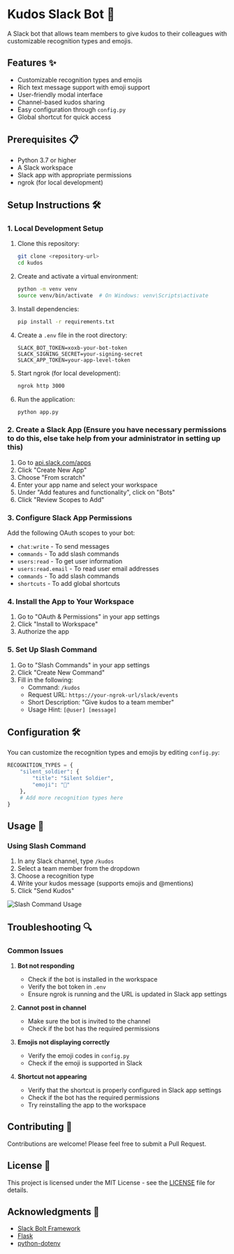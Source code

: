 # Kudos Slack Bot 🎉

A Slack bot that allows team members to give kudos to their colleagues with customizable recognition types and emojis.

## Features ✨

- Customizable recognition types and emojis
- Rich text message support with emoji support
- User-friendly modal interface
- Channel-based kudos sharing
- Easy configuration through `config.py`
- Global shortcut for quick access

## Prerequisites 📋

- Python 3.7 or higher
- A Slack workspace
- Slack app with appropriate permissions
- ngrok (for local development)

## Setup Instructions 🛠️
### 1. Local Development Setup

1. Clone this repository:
   ```bash
   git clone <repository-url>
   cd kudos
   ```

2. Create and activate a virtual environment:
   ```bash
   python -m venv venv
   source venv/bin/activate  # On Windows: venv\Scripts\activate
   ```

3. Install dependencies:
   ```bash
   pip install -r requirements.txt
   ```

4. Create a `.env` file in the root directory:
   ```
   SLACK_BOT_TOKEN=xoxb-your-bot-token
   SLACK_SIGNING_SECRET=your-signing-secret
   SLACK_APP_TOKEN=your-app-level-token
   ```

5. Start ngrok (for local development):
   ```bash
   ngrok http 3000
   ```

6. Run the application:
   ```bash
   python app.py
   ```

### 2. Create a Slack App (Ensure you have necessary permissions to do this, else take help from your administrator in setting up this)

1. Go to [api.slack.com/apps](https://api.slack.com/apps)
2. Click "Create New App"
3. Choose "From scratch"
4. Enter your app name and select your workspace
5. Under "Add features and functionality", click on "Bots"
6. Click "Review Scopes to Add"


### 3. Configure Slack App Permissions

Add the following OAuth scopes to your bot:
- `chat:write` - To send messages
- `commands` - To add slash commands
- `users:read` - To get user information
- `users:read.email` - To read user email addresses
- `commands` - To add slash commands
- `shortcuts` - To add global shortcuts


### 4. Install the App to Your Workspace

1. Go to "OAuth & Permissions" in your app settings
2. Click "Install to Workspace"
3. Authorize the app


### 5. Set Up Slash Command

1. Go to "Slash Commands" in your app settings
2. Click "Create New Command"
3. Fill in the following:
   - Command: `/kudos`
   - Request URL: `https://your-ngrok-url/slack/events`
   - Short Description: "Give kudos to a team member"
   - Usage Hint: `[@user] [message]`


## Configuration 🛠️

You can customize the recognition types and emojis by editing `config.py`:

```python
RECOGNITION_TYPES = {
    "silent_soldier": {
        "title": "Silent Soldier",
        "emoji": "🥷"
    },
    # Add more recognition types here
}
```

## Usage 📝

### Using Slash Command
1. In any Slack channel, type `/kudos`
2. Select a team member from the dropdown
3. Choose a recognition type
4. Write your kudos message (supports emojis and @mentions)
5. Click "Send Kudos"

![Slash Command Usage](images/slash-command-usage.png)


## Troubleshooting 🔍

### Common Issues

1. **Bot not responding**
   - Check if the bot is installed in the workspace
   - Verify the bot token in `.env`
   - Ensure ngrok is running and the URL is updated in Slack app settings

2. **Cannot post in channel**
   - Make sure the bot is invited to the channel
   - Check if the bot has the required permissions

3. **Emojis not displaying correctly**
   - Verify the emoji codes in `config.py`
   - Check if the emoji is supported in Slack

4. **Shortcut not appearing**
   - Verify that the shortcut is properly configured in Slack app settings
   - Check if the bot has the required permissions
   - Try reinstalling the app to the workspace

## Contributing 🤝

Contributions are welcome! Please feel free to submit a Pull Request.

## License 📄

This project is licensed under the MIT License - see the [LICENSE](LICENSE) file for details.

## Acknowledgments 🙏

- [Slack Bolt Framework](https://slack.dev/bolt-python/tutorial/getting-started)
- [Flask](https://flask.palletsprojects.com/)
- [python-dotenv](https://pypi.org/project/python-dotenv/) 